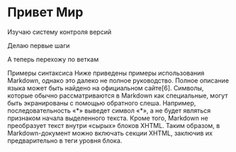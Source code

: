 # Привет Мир

Изучаю систему контроля версий 

Делаю первые шаги

А теперь перехожу по веткам 

Примеры синтаксиса
Ниже приведены примеры использования Markdown, однако это далеко не полное руководство. Полное описание языка может быть найдено на официальном сайте[6]. Символы, которые обычно рассматриваются в Markdown как специальные, могут быть экранированы с помощью обратного слеша. Например, последовательность «\*» выведет символ «*», а не будет являться признаком начала выделенного текста. Кроме того, Markdown не преобразует текст внутри «сырых» блоков XHTML. Таким образом, в Markdown-документ можно включать секции XHTML, заключив их предварительно в теги уровня блока.

